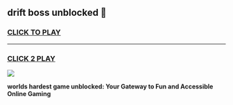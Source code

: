 
## drift boss unblocked 👋
<h3>
<a href="https://premium.freeplayer.one?title=drift_boss_unblocked&ref=13F">CLICK TO PLAY</a></h3>
<hr>

<h3>
<a href="https://premium.freeplayer.one?title=drift_boss_unblocked&ref=13F">CLICK 2 PLAY</a>
  
</h3>

<a href="https://premium.freeplayer.one?title=drift_boss_unblocked&ref=12F/"><img src="https://clearcache.store/games.png"></a>


**worlds hardest game unblocked: Your Gateway to Fun and Accessible Online Gaming**
